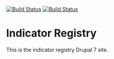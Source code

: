 [![Build Status](https://travis-ci.com/UN-OCHA/ir-hpc-tools.svg?token=q5DydpJDYUBJoayLktvd&branch=develop)](https://travis-ci.com/UN-OCHA/ir-hpc-tools) [![Build Status](https://travis-ci.com/UN-OCHA/ir-hpc-tools.svg?token=q5DydpJDYUBJoayLktvd&branch=master)](https://travis-ci.com/UN-OCHA/ir-hpc-tools)

# Indicator Registry

This is the indicator registry Drupal 7 site.
